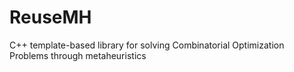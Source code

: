 # ReuseMH
C++ template-based library for solving Combinatorial Optimization Problems through metaheuristics
